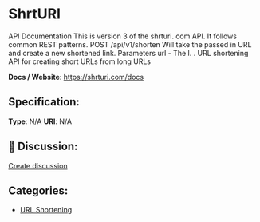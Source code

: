 # ShrtURI


API Documentation This is version 3 of the shrturi. com API. It follows common REST patterns. POST /api/v1/shorten Will take the passed in URL and create a new shortened link. Parameters url - The l. . URL shortening API for creating short URLs from long URLs

**Docs / Website**: https://shrturi.com/docs

## Specification:
**Type**:  N/A 
**URI**:  N/A 

## 💬 Discussion:
[Create discussion](link)

## Categories:
- [URL Shortening](https://github.com/apis-list/apis-list#url-shortening)





